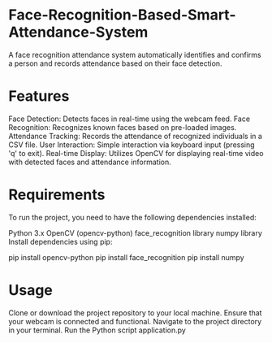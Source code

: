 # Face-Recognition-Based-Smart-Attendance-System
A face recognition attendance system automatically identifies and confirms a person and records attendance based on their face detection.


# Features
Face Detection: Detects faces in real-time using the webcam feed.
Face Recognition: Recognizes known faces based on pre-loaded images.
Attendance Tracking: Records the attendance of recognized individuals in a CSV file.
User Interaction: Simple interaction via keyboard input (pressing 'q' to exit).
Real-time Display: Utilizes OpenCV for displaying real-time video with detected faces and attendance information.

# Requirements
To run the project, you need to have the following dependencies installed:

Python 3.x
OpenCV (opencv-python)
face_recognition library
numpy library
Install dependencies using pip:

pip install opencv-python
pip install face_recognition
pip install numpy

# Usage
Clone or download the project repository to your local machine.
Ensure that your webcam is connected and functional.
Navigate to the project directory in your terminal.
Run the Python script application.py
